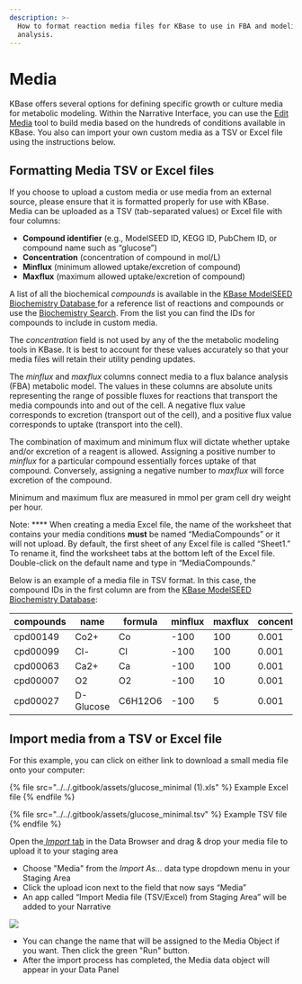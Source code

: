 ```yaml
---
description: >-
  How to format reaction media files for KBase to use in FBA and modeling
  analysis.
---
```


# Media

KBase offers several options for defining specific growth or culture media for metabolic modeling. Within the Narrative Interface, you can use the [Edit Media](https://kbase.us/applist/apps/fba\_tools/edit\_media/release) tool to build media based on the hundreds of conditions available in KBase. You also can import your own custom media as a TSV or Excel file using the instructions below.

## Formatting Media TSV or Excel files

If you choose to upload a custom media or use media from an external source, please ensure that it is formatted properly for use with KBase. Media can be uploaded as a TSV (tab-separated values) or Excel file with four columns:

* **Compound identifier** (e.g., ModelSEED ID, KEGG ID, PubChem ID, or compound name such as “glucose”)
* **Concentration** (concentration of compound in mol/L)
* **Minflux** (minimum allowed uptake/excretion of compound)
* **Maxflux** (maximum allowed uptake/excretion of compound)

A list of all the biochemical _compounds_ is available in the [KBase ModelSEED Biochemistry Database ](https://github.com/ModelSEED/ModelSEEDDatabase/tree/v1.0/Biochemistry)for a reference list of reactions and compounds or use the [Biochemistry Search](https://narrative.kbase.us/#biochem-search). From the list you can find the IDs for compounds to include in custom media.

The _concentration_ field is not used by any of the the metabolic modeling tools in KBase. It is best to account for these values accurately so that your media files will retain their utility pending updates.

The _minflux_ and _maxflux_ columns connect media to a flux balance analysis (FBA) metabolic model. The values in these columns are absolute units representing the range of possible fluxes for reactions that transport the media compounds into and out of the cell. A negative flux value corresponds to excretion (transport out of the cell), and a positive flux value corresponds to uptake (transport into the cell).&#x20;

The combination of maximum and minimum flux will dictate whether uptake and/or excretion of a reagent is allowed. Assigning a positive number to _minflux_ for a particular compound essentially forces uptake of that compound. Conversely, assigning a negative number to _maxflux_ will force excretion of the compound.

Minimum and maximum flux are measured in mmol per gram cell dry weight per hour.

Note: **** When creating a media Excel file, the name of the worksheet that contains your media conditions **must** be named “MediaCompounds” or it will not upload. By default, the first sheet of any Excel file is called “Sheet1.” To rename it, find the worksheet tabs at the bottom left of the Excel file. Double-click on the default name and type in “MediaCompounds.”

Below is an example of a media file in TSV format. In this case, the compound IDs in the first column are from the [KBase ModelSEED Biochemistry Database](https://github.com/ModelSEED/ModelSEEDDatabase/tree/v1.0/Biochemistry):

| compounds | name      | formula | minflux | maxflux | concentration |
| --------- | --------- | ------- | ------- | ------- | ------------- |
| cpd00149  | Co2+      | Co      | -100    | 100     | 0.001         |
| cpd00099  | Cl-       | Cl      | -100    | 100     | 0.001         |
| cpd00063  | Ca2+      | Ca      | -100    | 100     | 0.001         |
| cpd00007  | O2        | O2      | -100    | 10      | 0.001         |
| cpd00027  | D-Glucose | C6H12O6 | -100    | 5       | 0.001         |

## Import media from a TSV or Excel file

For this example, you can click on either link to download a small media file onto your computer:

{% file src="../../.gitbook/assets/glucose_minimal (1).xls" %}
Example Excel file
{% endfile %}

{% file src="../../.gitbook/assets/glucose_minimal.tsv" %}
Example TSV file
{% endfile %}

Open the[ _Import_ tab](../../getting-started/narrative/add-data.md#uploading-data-from-external-sources) in the Data Browser and drag & drop your media file to upload it to your staging area

* Choose "Media" from the _Import As..._ data type dropdown menu in your Staging Area
* Click the upload icon next to the field that now says “Media”
* An app called “Import Media file (TSV/Excel) from Staging Area” will be added to your Narrative

![](<../../.gitbook/assets/importmediafilefromstaging\_run (1).png>)

* You can change the name that will be assigned to the Media Object if you want. Then click the green "Run" button.
* After the import process has completed, the Media data object will appear in your Data Panel

##
